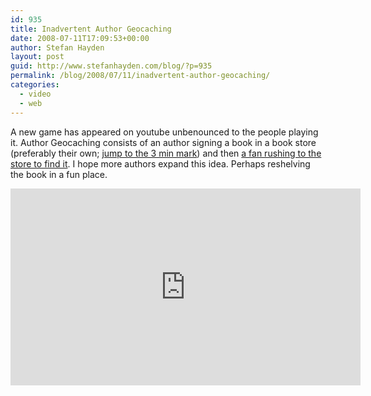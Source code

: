 ```yaml
---
id: 935
title: Inadvertent Author Geocaching
date: 2008-07-11T17:09:53+00:00
author: Stefan Hayden
layout: post
guid: http://www.stefanhayden.com/blog/?p=935
permalink: /blog/2008/07/11/inadvertent-author-geocaching/
categories:
  - video
  - web
---
```

A new game has appeared on youtube unbenounced to the people playing it. Author Geocaching consists of an author signing a book in a book store (preferably their own; <a href="http://youtube.com/watch?v=Lz-sF57otRk">jump to the 3 min mark</a>) and then <a href="http://youtube.com/watch?v=VZjk28k0n0o">a fan rushing to the store to find it</a>. I hope more authors expand this idea. Perhaps reshelving the book in a fun place.

<iframe width="560" height="315" src="http://www.youtube.com/v/VZjk28k0n0o&hl=en&fs=1" title="YouTube video player" frameborder="0" allow="accelerometer; autoplay; clipboard-write; encrypted-media; gyroscope; picture-in-picture" allowfullscreen></iframe>